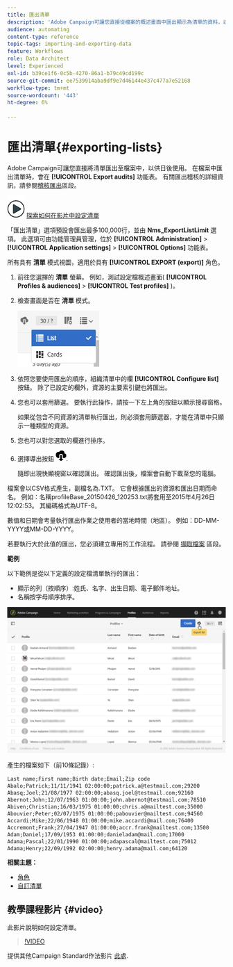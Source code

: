 ```yaml
---
title: 匯出清單
description: 'Adobe Campaign可讓您直接從檔案的概述畫面中匯出顯示為清單的資料，以供日後使用。 '
audience: automating
content-type: reference
topic-tags: importing-and-exporting-data
feature: Workflows
role: Data Architect
level: Experienced
exl-id: b39ce1f6-0c5b-4270-86a1-b79c49cd199c
source-git-commit: ee7539914aba9df9e7d46144e437c477a7e52168
workflow-type: tm+mt
source-wordcount: '443'
ht-degree: 6%

---
```


# 匯出清單{#exporting-lists}

Adobe Campaign可讓您直接將清單匯出至檔案中，以供日後使用。 在檔案中匯出清單時，會在 **[!UICONTROL Export audits]** 功能表。 有關匯出稽核的詳細資訊，請參閱[稽核匯出](../../administration/using/auditing-export-logs.md)區段。

![](assets/do-not-localize/how-to-video.png) [探索如何在影片中設定清單](#video)

「匯出清單」選項預設會匯出最多100,000行，並由 **Nms_ExportListLimit** 選項。 此選項可由功能管理員管理，位於 **[!UICONTROL Administration]** > **[!UICONTROL Application settings]** > **[!UICONTROL Options]** 功能表。

所有具有 **清單** 模式視圖，適用於具有 **[!UICONTROL EXPORT (export)]** 角色。

1. 前往您選擇的 **清單** 螢幕。 例如，測試設定檔概述畫面( **[!UICONTROL Profiles & audiences]** > **[!UICONTROL Test profiles]** )。
1. 檢查畫面是否在 **清單** 模式。

   ![](assets/export_list_mode_switch.png)

1. 依照您要使用匯出的順序，組織清單中的欄 **[!UICONTROL Configure list]** 按鈕。 除了已設定的欄外，資源的主要索引鍵也將匯出。
1. 您也可以套用篩選。 要執行此操作，請按一下左上角的按鈕以顯示搜尋窗格。

   如果從包含不同資源的清單執行匯出，則必須套用篩選器，才能在清單中只顯示一種類型的資源。

1. 您也可以對您選取的欄進行排序。
1. 選擇導出按鈕 ![](assets/exportlistbutton.png).

   隨即出現快顯視窗以確認匯出。 確認匯出後，檔案會自動下載至您的電腦。

檔案會以CSV格式產生，副檔名為.TXT。 它會根據匯出的資源和匯出日期而命名。 例如：名稱profileBase_20150426_120253.txt將套用至2015年4月26日12:02:53。 其編碼格式為UTF-8。

數值和日期會考量執行匯出作業之使用者的當地時間（地區）。 例如：DD-MM-YYYY或MM-DD-YYYY。

若要執行大於此值的匯出，您必須建立專用的工作流程。 請參閱 [擷取檔案](../../automating/using/extract-file.md) 區段。

**範例**

以下範例是從以下定義的設定檔清單執行的匯出：

* 顯示的列（按順序）:姓氏、名字、出生日期、電子郵件地址。
* 名稱按字母順序排序。

![](assets/export_list_example1.png)

產生的檔案如下（前10條記錄）:

```
Last name;First name;Birth date;Email;Zip code
Abalo;Patrick;11/11/1941 02:00:00;patrick.a@testmail.com;29200
Abasq;Joel;21/08/1977 02:00:00;abasq.joel@testmail.com;92160
Abernot;John;12/07/1963 01:00:00;john.abernot@testmail.com;78510
Abiven;Christian;16/03/1975 01:00:00;chris.a@mailtest.com;35000
Abouvier;Peter;02/07/1975 01:00:00;pabouvier@mailtest.com;94560
Accardi;Mike;22/06/1948 01:00:00;mike.accardi@mail.com;76400
Accremont;Frank;27/04/1947 01:00:00;accr.frank@mailtest.com;13500
Adam;Daniel;17/09/1953 01:00:00;danieladam@mail.com;17000
Adama;Pascal;22/01/1990 01:00:00;adapascal@mailtest.com;75012
Adama;Henry;22/09/1992 02:00:00;henry.adama@mail.com;64120
```

**相關主題：**

* [角色](../../administration/using/list-of-roles.md)
* [自訂清單](../../start/using/customizing-lists.md)

## 教學課程影片 {#video}

此影片說明如何設定清單。

>[!VIDEO](https://video.tv.adobe.com/v/25288/?quality=12)

提供其他Campaign Standard作法影片 [此處](https://experienceleague.adobe.com/docs/campaign-standard-learn/tutorials/overview.html?lang=zh-Hant).
